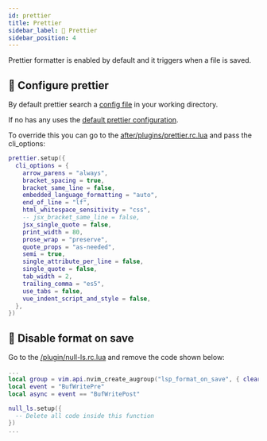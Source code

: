 ```yaml
---
id: prettier
title: Prettier
sidebar_label: 🦋 Prettier
sidebar_position: 4
---
```


Prettier formatter is enabled by default and it triggers when a file is saved.

## 💱 Configure prettier
By default prettier search a [config file](https://prettier.io/docs/en/configuration.html#configuration-file) in your working directory.

If no has any uses the [default prettier configuration](https://prettier.io/docs/en/configuration.html#basic-configuration).

To override this you can go to the [after/plugins/prettier.rc.lua](https://github.com/pauchiner/chiner.nvim/blob/main/after/plugin/prettier.rc.lua) and pass the cli_options:
```lua
prettier.setup({
  cli_options = {
    arrow_parens = "always",
    bracket_spacing = true,
    bracket_same_line = false,
    embedded_language_formatting = "auto",
    end_of_line = "lf",
    html_whitespace_sensitivity = "css",
    -- jsx_bracket_same_line = false,
    jsx_single_quote = false,
    print_width = 80,
    prose_wrap = "preserve",
    quote_props = "as-needed",
    semi = true,
    single_attribute_per_line = false,
    single_quote = false,
    tab_width = 2,
    trailing_comma = "es5",
    use_tabs = false,
    vue_indent_script_and_style = false,
  },
})
```

## 🚫 Disable format on save
Go to the [/plugin/null-ls.rc.lua](https://github.com/pauchiner/chiner.nvim/blob/main/plugin/null-ls.rc.lua) and remove the code shown below:
```lua
...
local group = vim.api.nvim_create_augroup("lsp_format_on_save", { clear = false })
local event = "BufWritePre"
local async = event == "BufWritePost"

null_ls.setup({
  -- Delete all code inside this function
})
...
```

